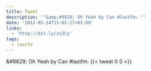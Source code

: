 ```yaml
---
title: Tweet
description: '"&amp;#9829; Oh Yeah by Can #lastfm: "'
date: '2012-05-14T15:05:27+01:00'
links:
  - 'http://bit.ly/zs2Cy'
tags:
  - lastfm
---
```

&amp;#9829; Oh Yeah by Can #lastfm: 
      {{< tweet 0 0 >}}
    

